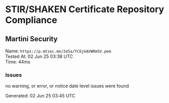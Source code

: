 # STIR/SHAKEN Certificate Repository Compliance

## Martini Security

Name: `https://p.mtsec.me/2e5a/YC6jGAVWRm5V.pem`\
Tested At: 02 Jun 25 03:38 UTC\
Time: 44ms

### Issues

no warning, or error, or notice date level issues were found

Generated: 02 Jun 25 03:45 UTC